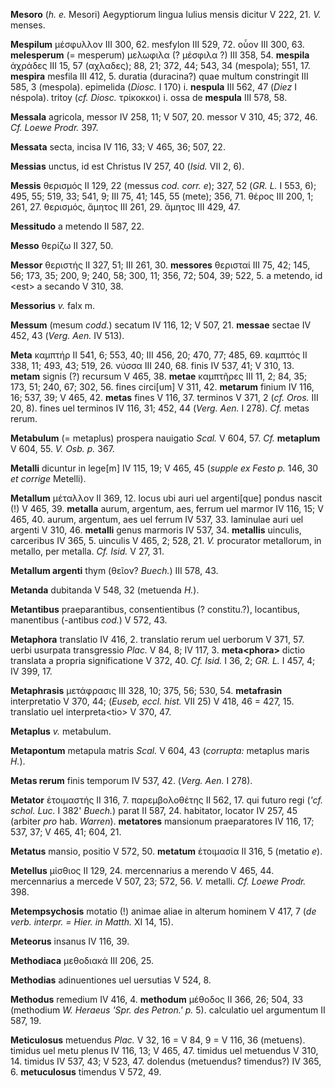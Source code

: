 **Mesoro** (*h. e.* Mesori) Aegyptiorum lingua Iulius mensis dicitur V
222, 21. *V.* menses.

**Mespilum** μέσφυλλον III 300, 62. mesfylon III 529, 72. οὖον III 300,
63. **melesperum** (= mesperum) μελωφιλα (? μέσφιλα ?) III 358, 54.
**mespila** ἀχράδες III 15, 57 (αχλαδες); 88, 21; 372, 44; 543, 34
(mespola); 551, 17. **mespira** mesfila III 412, 5. duratia (duracina?)
quae multum constringit III 585, 3 (mespola). epimelida (*Diosc.* I 170)
i. **nespula** III 562, 47 (*Diez* I néspola). tritoy (*cf. Diosc.*
τρίκοκκοι) i. ossa de **mespula** III 578, 58.

**Messala** agricola, messor IV 258, 11; V 507, 20. messor V 310, 45;
372, 46. *Cf. Loewe Prodr.* 397.

**Messata** secta, incisa IV 116, 33; V 465, 36; 507, 22.

**Messias** unctus, id est Christus IV 257, 40 (*Isid.* VII 2, 6).

**Messis** θερισμός II 129, 22 (messus *cod. corr. e*); 327, 52 (*GR.
L.* I 553, 6); 495, 55; 519, 33; 541, 9; III 75, 41; 145, 55 (mete);
356, 71. θέρος III 200, 1; 261, 27. θερισμός, ἄμητος III 261, 29. ἄμητος
III 429, 47.

**Messitudo** a metendo II 587, 22.

**Messo** θερίζω II 327, 50.

**Messor** θεριστής II 327, 51; III 261, 30. **messores** θερισταί III
75, 42; 145, 56; 173, 35; 200, 9; 240, 58; 300, 11; 356, 72; 504, 39;
522, 5. a metendo, id \<est\> a secando V 310, 38.

**Messorius** *v.* falx m.

**Messum** (mesum *codd.*) secatum IV 116, 12; V 507, 21. **messae**
sectae IV 452, 43 (*Verg. Aen.* IV 513).

**Meta** καμπτήρ II 541, 6; 553, 40; III 456, 20; 470, 77; 485, 69.
καμπτός II 338, 11; 493, 43; 519, 26. νύσσα III 240, 68. finis IV 537,
41; V 310, 13. **metam** signis (?) recursum V 465, 38. **metae**
καμπτῆρες III 11, 2; 84, 35; 173, 51; 240, 67; 302, 56. fines
circi[um] V 311, 42. **metarum** finium IV 116, 16; 537, 39; V 465,
42. **metas** fines V 116, 37. terminos V 371, 2 (*cf. Oros.* III 20,
8). fines uel terminos IV 116, 31; 452, 44 (*Verg. Aen.* I 278). *Cf.*
metas rerum.

**Metabulum** (= metaplus) prospera nauigatio *Scal.* V 604, 57. *Cf.*
**metaplum** V 604, 55. *V. Osb. p.* 367.

**Metalli** dicuntur in lege[m] IV 115, 19; V 465, 45 (*supple ex
Festo p.* 146, 30 *et corrige* Metelli).

**Metallum** μέταλλον II 369, 12. locus ubi auri uel argenti[que]
pondus nascit (!) V 465, 39. **metalla** aurum, argentum, aes, ferrum
uel marmor IV 116, 15; V 465, 40. aurum, argentum, aes uel ferrum IV
537, 33. laminulae auri uel argenti V 310, 46. **metalli** genus
marmoris IV 537, 34. **metallis** uinculis, carceribus IV 365, 5.
uinculis V 465, 2; 528, 21. *V.* procurator metallorum, in metallo, per
metalla. *Cf. Isid.* V 27, 31.

**Metallum argenti** thym (θεῖον? *Buech.*) III 578, 43.

**Metanda** dubitanda V 548, 32 (metuenda *H.*).

**Metantibus** praeparantibus, consentientibus (? constitu.?),
locantibus, manentibus (-antibus *cod.*) V 572, 43.

**Metaphora** translatio IV 416, 2. translatio rerum uel uerborum V 371,
57. uerbi usurpata transgressio *Plac.* V 84, 8; IV 117, 3.
**meta\<phora\>** dictio translata a propria significatione V 372, 40.
*Cf. Isid.* I 36, 2; *GR. L.* I 457, 4; IV 399, 17.

**Metaphrasis** μετάφρασις III 328, 10; 375, 56; 530, 54. **metafrasin**
interpretatio V 370, 44; (*Euseb, eccl. hist.* VII 25) V 418, 46 = 427,
15. translatio uel interpreta\<tio\> V 370, 47.

**Metaplus** *v.* metabulum.

**Metapontum** metapula matris *Scal.* V 604, 43 (*corrupta:* metaplus
maris *H.*).

**Metas rerum** finis temporum IV 537, 42. (*Verg. Aen.* I 278).

**Metator** ἑτοιμαστής II 316, 7. παρεμβολοθέτης II 562, 17. qui futuro
regi (*'cf. schol. Luc.* I 382' *Buech.*) parat II 587, 24. habitator,
locator IV 257, 45 (arbiter *pro* hab. *Warren*). **metatores**
mansionum praeparatores IV 116, 17; 537, 37; V 465, 41; 604, 21.

**Metatus** mansio, positio V 572, 50. **metatum** ἑτοιμασία II 316, 5
(metatio *e*).

**Metellus** μίσθιος II 129, 24. mercennarius a merendo V 465, 44.
mercennarius a mercede V 507, 23; 572, 56. *V.* metalli. *Cf. Loewe
Prodr.* 398.

**Metempsychosis** motatio (!) animae aliae in alterum hominem V 417, 7
(*de verb. interpr. = Hier. in Matth.* XI 14, 15).

**Meteorus** insanus IV 116, 39.

**Methodiaca** μεθοδιακά III 206, 25.

**Methodias** adinuentiones uel uersutias V 524, 8.

**Methodus** remedium IV 416, 4. **metho­dum** μέθοδος II 366, 26; 504,
33 (methodium *W. Heraeus 'Spr. des Petron.' p.* 5). calculatio uel
argumentum II 587, 19.

**Meticulosus** metuendus *Plac.* V 32, 16 = V 84, 9 = V 116, 36
(metuens). timidus uel metu plenus IV 116, 13; V 465, 47. timidus uel
metuendus V 310, 14. timidus IV 537, 43; V 523, 47. dolendus (metuendus?
timendus?) IV 365, 6. **metuculosus** timendus V 572, 49.
